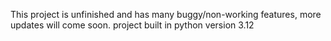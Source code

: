 This project is unfinished and has many buggy/non-working features, more updates will come soon. project built in python version 3.12
